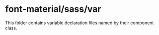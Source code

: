 # font-material/sass/var

This folder contains variable declaration files named by their component class.
